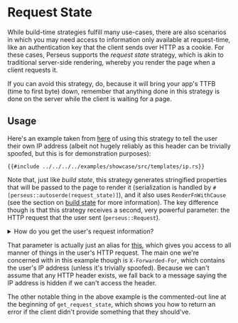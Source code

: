 # Request State

While build-time strategies fulfill many use-cases, there are also scenarios in which you may need access to information only available at request-time, like an authentication key that the client sends over HTTP as a cookie. For these cases, Perseus supports the _request state_ strategy, which is akin to traditional server-side rendering, whereby you render the page when a client requests it.

If you can avoid this strategy, do, because it will bring your app's TTFB (time to first byte) down, remember that anything done in this strategy is done on the server while the client is waiting for a page.

## Usage

Here's an example taken from [here](https://github.com/arctic-hen7/perseus/blob/main/examples/showcase/src/templates/ip.rs) of using this strategy to tell the user their own IP address (albeit not hugely reliably as this header can be trivially spoofed, but this is for demonstration purposes):

```rust,no-run,no_playground
{{#include ../../../../examples/showcase/src/templates/ip.rs}}
```

Note that, just like _build state_, this strategy generates stringified properties that will be passed to the page to render it (serialization is handled by `#[perseus::autoserde(request_state)]`), and it also uses `RenderFnWithCause` (see the section on [build state](:strategies/build-state) for more information). The key difference though is that this strategy receives a second, very powerful parameter: the HTTP request that the user sent (`perseus::Request`).

<details>
<summary>How do you get the user's request information?</summary>

The web frameworks Perseus supports automatically pass this information to handlers like Perseus. The slightly difficult thing is then converting this from their custom format to Perseus' (which is just an alias for the [`http`](https://docs.rs/http) module's). This is done in the appropriate integration crate.

</details>

That parameter is actually just an alias for [this](https://docs.rs/http/0.2/http/request/struct.Request.html), which gives you access to all manner of things in the user's HTTP request. The main one we're concerned with in this example though is `X-Forwarded-For`, which contains the user's IP address (unless it's trivially spoofed). Because we can't assume that any HTTP header exists, we fall back to a message saying the IP address is hidden if we can't access the header.

The other notable thing in the above example is the commented-out line at the beginning of `get_request_state`, which shows you how to return an error if the client didn't provide something that they should've.
